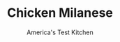 ---
layout: ../../layouts/MarkdownPostLayout.astro
title: Chicken Milanese
author: America's Test Kitchen
pubDate: 2023-03-15
description: "These lemony cutlets are elegant enough to serve to company, and simple enough for even a busy weeknight."
image_url: https://res.cloudinary.com/hksqkdlah/image/upload/ar_1:1,c_fill,dpr_2.0,f_auto,fl_lossy.progressive.strip_profile,g_faces:auto,q_auto:low,w_344/6555_sfs-chix-milanese-001-279744
tags: ["Main Courses","Italian","Chicken","Weeknight","30-Minute Suppers"]
calories: 2941
protein: 43
carbohydrates: 25
fats: 
fiber: 1
ingredients: ["5 slices, hearty white sandwich bread, torn into pieces","3/4 cup, grated Parmesan cheese","1/4 cup, all-purpose flour","3 , large eggs","2 , garlic cloves, minced","1 teaspoon, grated zest and 2 tablespoons juice from 1 lemon","6 , thin-cut, boneless, skinless chicken cutlets (about 1 1/4 pounds)",", Salt and pepper","1/2 cup, vegetable oil"]
serves: 4
time: "30 minutes"
instructions: ["Adjust oven rack to middle position and heat oven to 200 degrees. Pulse bread and 1/4 cup cheese in food processor until coarsely ground; transfer to shallow dish. Combine remaining cheese and flour in second shallow dish. Beat eggs with garlic and lemon zest in third shallow dish.","Pat chicken dry with paper towels and season with salt and pepper. One at a time, coat cutlets lightly with cheese-flour mixture, dip in egg mixture, and then dredge in bread crumbs, pressing to adhere.","Heat 1/4 cup oil in large nonstick skillet over medium heat until just smoking. Fry half of cutlets until deep golden and crisp, about 2 minutes per side. Drain on paper towel-lined plate and transfer to oven to keep warm. Discard oil, wipe out skillet, and repeat with remaining oil and cutlets. Sprinkle cutlets with lemon juice. Serve."]
nutrition: ["418 mg Potassium","531 mg Phosphorus","419 mg Calcium","3 mg Iron","65 mg Magnesium","693 mg Sodium","2 mg Zinc","50 g Fat","13 mg Niacin (B3)","28 g Monounsaturated","8 g Polyunsaturated","1 mg Vitamin C","1 µg Vitamin D","231 mg Cholesterol","10 g Saturated","1 g Fiber","19 µg Folic acid","50 µg Folate (food)","2 g Sugars","3 µg Vitamin K","131 g Water","25 g Carbs","83 µg Folate equivalent (total)","43 g Protein","6 mg Vitamin E","1 µg Vitamin B12","145 µg Vitamin A","735 kcal Energy","2941 calories"]
notes: "Serve these lemony cutlets over pasta, with a green salad, or as a sandwich."
---